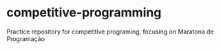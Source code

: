 # competitive-programming
Practice repository for competitive programing, focusing on Maratona de Programação
